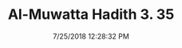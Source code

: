 ---
title        : "Al-Muwatta Hadith 3. 35"
date         : 7/25/2018 12:28:32 PM
draft        : false
type         : "hadith"
layout       : "hadith"
BookCode     : "AMH"
VolumeNumber : "3"
HadithNumber : "35"
categories  :  ["Prayer - Recitation in the Subh Prayer"]
---